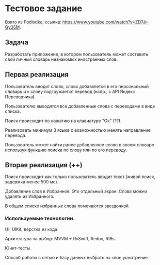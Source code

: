 # Тестовое задание

Взято из Podlodka, ссылка: https://www.youtube.com/watch?v=ZD7Jr-Gy36M.

## Задача

Разработать приложение, в котором пользователь может составить свой личный словарь незнакомых иностранных слов.

## Первая реализация

Пользователь вводит слово, слово добавляется в его персональный словарь и к слову подгружается перевод (напр., с API Яндекс Переводчика).

Пользователю выводятся все добавленные слова с переводами в виде списка.

Поиск происходит по нажатию на клавиатуре "Ok" (??).

Реализовать минимум 3 языка с возможностью менять направление перевода.

Пользователь может найти ранее добавленное слово в своем словаре используя функцию поиска по слову или по его переводу.

## Вторая реализация (++)

Поиск происходит как только пользователь вводит текст (живой поиск, задержка менее 500 мс).

Добавление слов в Избранное. Это отдельный экран. Слова можно удалять из Избранного.

В общем списке избранные слова помечаются звездочкой.

### Используемые технологии.

UI: UIKit, вёрстка из кода.

Архитектура на выбор: MVVM + RxSwift, Redux, RIBs.

Юнит-тесты.

Способ работы с сетью и базу данных выбрать на свое усмотрение.
